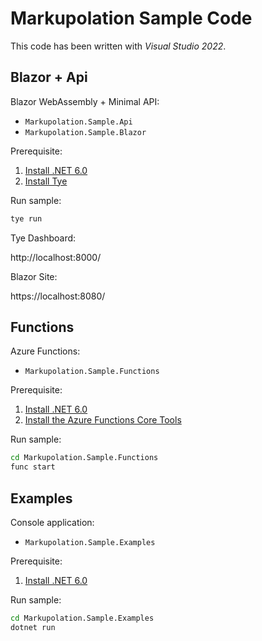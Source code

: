 # Markupolation Sample Code

This code has been written with *Visual Studio 2022*.

## Blazor + Api

Blazor WebAssembly + Minimal API:

* `Markupolation.Sample.Api`
* `Markupolation.Sample.Blazor`

Prerequisite:

1. [Install .NET 6.0](https://dotnet.microsoft.com/download/dotnet/6.0)
2. [Install Tye](https://github.com/dotnet/tye/blob/main/docs/getting_started.md#installing-tye)

Run sample:

```cmd
tye run
```

Tye Dashboard:

http://localhost:8000/

Blazor Site:

https://localhost:8080/

## Functions

Azure Functions:

* `Markupolation.Sample.Functions`

Prerequisite:

1. [Install .NET 6.0](https://dotnet.microsoft.com/download/dotnet/6.0)
2. [Install the Azure Functions Core Tools](https://docs.microsoft.com/en-us/azure/azure-functions/functions-run-local?tabs=v4%2Cwindows%2Ccsharp%2Cportal%2Cbash%2Ckeda#install-the-azure-functions-core-tools)

Run sample:

```cmd
cd Markupolation.Sample.Functions
func start
```

## Examples

Console application:

* `Markupolation.Sample.Examples`

Prerequisite:

1. [Install .NET 6.0](https://dotnet.microsoft.com/download/dotnet/6.0)

Run sample:

```cmd
cd Markupolation.Sample.Examples
dotnet run
```
